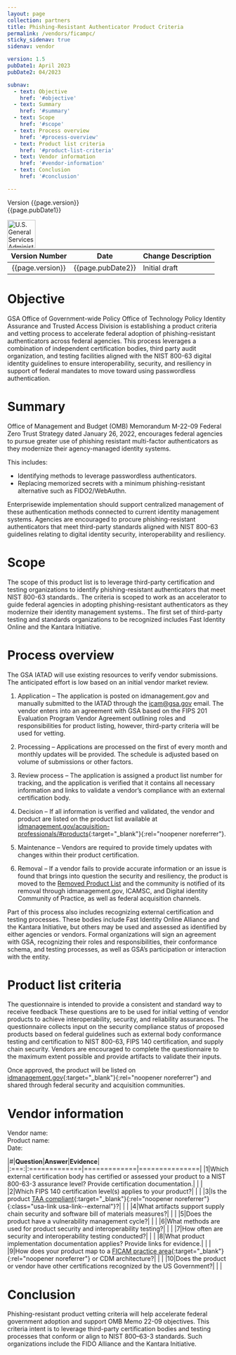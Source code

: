 ```yaml
---
layout: page
collection: partners
title: Phishing-Resistant Authenticator Product Criteria
permalink: /vendors/ficampc/
sticky_sidenav: true
sidenav: vendor 

version: 1.5
pubDate1: April 2023
pubDate2: 04/2023

subnav:
  - text: Objective
    href: '#objective'
  - text: Summary
    href: '#summary'
  - text: Scope
    href: '#scope'
  - text: Process overview
    href: '#process-overview'
  - text: Product list criteria
    href: '#product-list-criteria'
  - text: Vendor information
    href: '#vendor-information'
  - text: Conclusion
    href: '#conclusion'

---
```


Version {{page.version}}<br>
{{page.pubDate1}} 

<img src="{{site.baseurl}}/assets/img/logo-gsa.png" width="64" height='64' align="left" alt="U.S. General Services Administration Logo"><br><br><br>


| Version Number | Date | Change Description |
| :----------: | :-------: | -------- |
| {{page.version}} | {{page.pubDate2}} | Initial draft |

# Objective

GSA Office of Government-wide Policy Office of Technology Policy Identity Assurance and
Trusted Access Division is establishing a product criteria and vetting process to accelerate
federal adoption of phishing-resistant authenticators across federal agencies. This process
leverages a combination of independent certification bodies, third party audit organization, and
testing facilities aligned with the NIST 800-63 digital identity guidelines to ensure interoperability,
security, and resiliency in support of federal mandates to move toward using passwordless
authentication.

# Summary

Office of Management and Budget (OMB) Memorandum M-22-09 Federal Zero Trust Strategy
dated January 26, 2022, encourages federal agencies to pursue greater use of phishing
resistant multi-factor authenticators as they modernize their agency-managed identity systems.

This includes:

- Identifying methods to leverage passwordless authenticators.
- Replacing memorized secrets with a minimum phishing-resistant alternative such as FIDO2/WebAuthn.

Enterprisewide implementation should support centralized management of these authentication
methods connected to current identity management systems. Agencies are encouraged to
procure phishing-resistant authenticators that meet third-party standards aligned with NIST
800-63 guidelines relating to digital identity security, interoperability and resiliency.

# Scope

The scope of this product list is to leverage third-party certification and testing organizations to
identify phishing-resistant authenticators that meet NIST 800-63 standards.. The criteria is
scoped to work as an accelerator to guide federal agencies in adopting phishing-resistant
authenticators as they modernize their identity management systems.. The first set of third-party
testing and standards organizations to be recognized includes Fast Identity Online and the Kantara Initiative.

# Process overview
The GSA IATAD will use existing resources to verify vendor submissions. The anticipated effort
is low based on an initial vendor market review.

1. Application – The application is posted on idmanagement.gov and manually submitted to
the IATAD through the [icam@gsa.gov](mailto:icam@gsa.gov) email. The vendor enters into an agreement with
GSA based on the FIPS 201 Evaluation Program Vendor Agreement outlining roles and
responsibilities for product listing, however, third-party criteria will be used for vetting.

2. Processing – Applications are processed on the first of every month and monthly
updates will be provided. The schedule is adjusted based on volume of submissions or
other factors.

3. Review process – The application is assigned a product list number for tracking, and the
application is verified that it contains all necessary information and links to validate a
vendor’s compliance with an external certification body.

4. Decision – If all information is verified and validated, the vendor and product are listed on
the product list available at [idmanagement.gov/acquisition-professionals/#products]({{site.baseurl}}/acquisition-professionals/#products){:target="_blank"}{:rel="noopener noreferrer"}.

5. Maintenance – Vendors are required to provide timely updates with changes within their
product certification.

6. Removal – If a vendor fails to provide accurate information or an issue is found that
brings into question the security and resiliency, the product is moved to the [Removed
Product List]({{site.baseurl}}/removed-products-list/) and the community is notified of its removal through idmanagement.gov,
ICAMSC, and Digital identity Community of Practice, as well as federal acquisition
channels.

Part of this process also includes recognizing external certification and testing processes. These
bodies include Fast Identity Online Alliance and the Kantara Initiative, but others may be used
and assessed as identified by either agencies or vendors. Formal organizations will sign an
agreement with GSA, recognizing their roles and responsibilities, their conformance schema,
and testing processes, as well as GSA’s participation or interaction with the entity.

# Product list criteria

The questionnaire is intended to provide a consistent and standard way to receive feedback
These questions are to be used for initial vetting of vendor products to achieve interoperability,
security, and reliability assurances. The questionnaire collects input on the security compliance
status of proposed products based on federal guidelines such as external body conformance
testing and certification to NIST 800-63, FIPS 140 certification, and supply chain security.
Vendors are encouraged to complete the questionnaire to the maximum extent possible and
provide artifacts to validate their inputs.

Once approved, the product will be listed on [idmanagement.gov](http://www.idmanagement.gov){:target="_blank"}{:rel="noopener noreferrer"} and shared through federal
security and acquisition communities.


# Vendor information

Vendor name:<br>
Product name:<br>
Date:<br>

|#|**Question**|**Answer**|**Evidence**|
|:===:|:=============|=============|===============|
|1|Which external certification body has certified or assessed your product to a NIST 800-63-3 assurance level? Provide certification documentation.| | |
|2|Which FIPS 140 certification level(s) applies to your product?| | |
|3|Is the product [TAA compliant](https://hallways.cap.gsa.gov/system/files/Commercial%20Software%20and%20the%20Trade%20Agreements%20Act.pdf){:target="_blank"}{:rel="noopener noreferrer"}{:class="usa-link usa-link--external"}?| | |
|4|What artifacts support supply chain security and software bill of materials measures?| | |
|5|Does the product have a vulnerability management cycle?| | |
|6|What methods are used for product security and interoperability testing?| | |
|7|How often are security and interoperability testing conducted?| | |
|8|What product implementation documentation applies? Provide links for evidence.| | |
|9|How does your product map to a [FICAM practice area]({{site.baseurl}}/arch/servicesframework/){:target="_blank"}{:rel="noopener noreferrer"} or CDM architecture?| | |
|10|Does the product or vendor have other certifications recognized by the US Government?| | |

# Conclusion

Phishing-resistant product vetting criteria will help accelerate federal government adoption and
support OMB Memo 22-09 objectives. This criteria intent is to leverage third-party certification
bodies and testing processes that conform or align to NIST 800–63-3 standards. Such
organizations include the FIDO Alliance and the Kantara Initiative.
